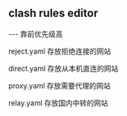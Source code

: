 ## clash rules editor
--- 靠前优先级高

reject.yaml
  存放拒绝连接的网站
  
direct.yaml
    存放从本机直连的网站
  
proxy.yaml
  存放需要代理的网站
  
relay.yaml
  存放国内中转的网站
